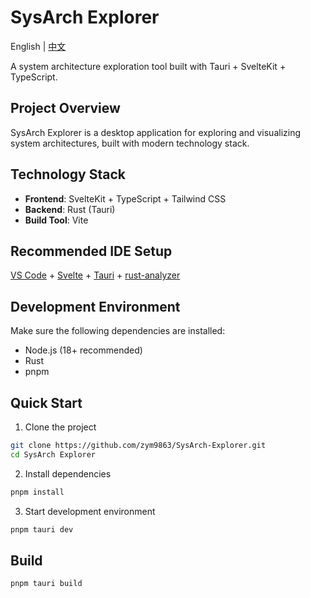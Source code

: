 # SysArch Explorer

English | [中文](./README.md)

A system architecture exploration tool built with Tauri + SvelteKit + TypeScript.

## Project Overview

SysArch Explorer is a desktop application for exploring and visualizing system architectures, built with modern technology stack.

## Technology Stack

- **Frontend**: SvelteKit + TypeScript + Tailwind CSS
- **Backend**: Rust (Tauri)
- **Build Tool**: Vite

## Recommended IDE Setup

[VS Code](https://code.visualstudio.com/) + [Svelte](https://marketplace.visualstudio.com/items?itemName=svelte.svelte-vscode) + [Tauri](https://marketplace.visualstudio.com/items?itemName=tauri-apps.tauri-vscode) + [rust-analyzer](https://marketplace.visualstudio.com/items?itemName=rust-lang.rust-analyzer)

## Development Environment

Make sure the following dependencies are installed:
- Node.js (18+ recommended)
- Rust
- pnpm

## Quick Start

1. Clone the project
```bash
git clone https://github.com/zym9863/SysArch-Explorer.git
cd SysArch Explorer
```

2. Install dependencies
```bash
pnpm install
```

3. Start development environment
```bash
pnpm tauri dev
```

## Build

```bash
pnpm tauri build
```